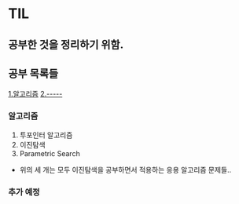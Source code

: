 # TIL

## 공부한 것을 정리하기 위함. 



## 공부 목록들

[1.알고리즘](#개발을-하고-싶어요)
[2.-----](#-----)

### 알고리즘

1. 투포인터 알고리즘
1. 이진탐색
1. Parametric Search 
  - 위의 세 개는 모두 이진탐색을 공부하면서 적용하는 응용 알고리즘 문제들..

### 추가 예정

